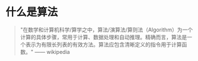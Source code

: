 
# 什么是算法

> "在数学和计算机科学/算学之中，算法/演算法/算则法（Algorithm）为一个计算的具体步骤，常用于计算、数据处理和自动推理。精确而言，算法是一个表示为有限长列表的有效方法。算法应包含清晰定义的指令用于计算函数。" —— wikipedia
